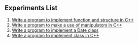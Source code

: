 ## Experiments List

1. [Write a program to implement function and structure in C++](Experiment_No_1/README.md)
2. [Write a program to make a use of manipulators in C++](Experiment_No_2/README.md)
3. [Write a program to implement a Date class](Experiment_No_3/README.md)
4. [Write a program to implement class in C++](Experiment_No_4/README.md)
